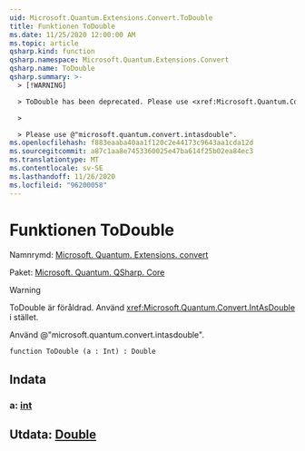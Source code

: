 ```yaml
---
uid: Microsoft.Quantum.Extensions.Convert.ToDouble
title: Funktionen ToDouble
ms.date: 11/25/2020 12:00:00 AM
ms.topic: article
qsharp.kind: function
qsharp.namespace: Microsoft.Quantum.Extensions.Convert
qsharp.name: ToDouble
qsharp.summary: >-
  > [!WARNING]

  > ToDouble has been deprecated. Please use <xref:Microsoft.Quantum.Convert.IntAsDouble> instead.

  >

  > Please use @"microsoft.quantum.convert.intasdouble".
ms.openlocfilehash: f883eaaba40aa1f120c2e44173c9643aa1cda12d
ms.sourcegitcommit: a87c1aa8e7453360025e47ba614f25b02ea84ec3
ms.translationtype: MT
ms.contentlocale: sv-SE
ms.lasthandoff: 11/26/2020
ms.locfileid: "96200058"
---
```

# <a name="todouble-function"></a>Funktionen ToDouble

Namnrymd: [Microsoft. Quantum. Extensions. convert](xref:Microsoft.Quantum.Extensions.Convert)

Paket: [Microsoft. Quantum. QSharp. Core](https://nuget.org/packages/Microsoft.Quantum.QSharp.Core)


> [!WARNING]
> ToDouble är föråldrad. Använd <xref:Microsoft.Quantum.Convert.IntAsDouble> i stället.
>
> Använd @"microsoft.quantum.convert.intasdouble".



```qsharp
function ToDouble (a : Int) : Double
```


## <a name="input"></a>Indata

### <a name="a--int"></a>a: [int](xref:microsoft.quantum.lang-ref.int)





## <a name="output--double"></a>Utdata: [Double](xref:microsoft.quantum.lang-ref.double)

